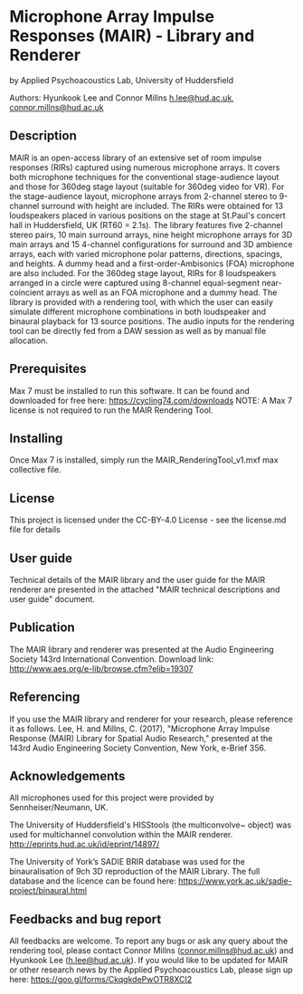 # Microphone Array Impulse Responses (MAIR) - Library and Renderer
by Applied Psychoacoustics Lab, University of Huddersfield

Authors: Hyunkook Lee and Connor Millns
h.lee@hud.ac.uk, connor.millns@hud.ac.uk

## Description
MAIR is an open-access library of an extensive set of room impulse responses (RIRs) captured using numerous microphone arrays. It covers both microphone techniques for the conventional stage-audience layout and those for 360deg stage layout (suitable for 360deg video for VR). For the stage-audience layout, microphone arrays from 2-channel stereo to 9-channel surround with height are included. The RIRs were obtained for 13 loudspeakers placed in various positions on the stage at St.Paul's concert hall in Huddersfield, UK (RT60 = 2.1s). The library features five 2-channel stereo pairs, 10 main surround arrays, nine height microphone arrays for 3D main arrays and 15 4-channel configurations for surround and 3D ambience arrays, each with varied microphone polar patterns, directions, spacings, and heights. A dummy head and a first-order-Ambisonics (FOA) microphone are also included. For the 360deg stage layout, RIRs for 8 loudspeakers arranged in a circle were captured using 8-channel equal-segment near-coincient arrays as well as an FOA microphone and a dummy head. The library is provided with a rendering tool, with which the user can easily simulate different microphone combinations in both loudspeaker and binaural playback for 13 source positions. The audio inputs for the rendering tool can be directly fed from a DAW session as well as by manual file allocation.

## Prerequisites
Max 7 must be installed to run this software. It can be found and downloaded for free here:
https://cycling74.com/downloads
NOTE: A Max 7 license is not required to run the MAIR Rendering Tool. 

## Installing
Once Max 7 is installed, simply run the MAIR_RenderingTool_v1.mxf max collective file.

## License
This project is licensed under the CC-BY-4.0 License - see the license.md file for details

## User guide
Technical details of the MAIR library and the user guide for the MAIR renderer are presented in the attached "MAIR technical descriptions and user guide" document.

## Publication
The MAIR library and renderer was presented at the Audio Engineering Society 143rd International Convention. 
Download link: http://www.aes.org/e-lib/browse.cfm?elib=19307

## Referencing
If you use the MAIR library and renderer for your research, please reference it as follows.
Lee, H. and Millns, C. (2017), "Microphone Array Impulse Response (MAIR) Library for Spatial Audio Research," presented at the 143rd Audio Engineering Society Convention, New York, e-Brief 356.

## Acknowledgements
All microphones used for this project were provided by Sennheiser/Neumann, UK.

The University of Huddersfield's HISStools (the multiconvolve~ object) was used for multichannel convolution within the MAIR renderer.
http://eprints.hud.ac.uk/id/eprint/14897/

The University of York’s SADIE BRIR database was used for the binauralisation of 9ch 3D reproduction of the MAIR Library.
The full database and the licence can be found here:
https://www.york.ac.uk/sadie-project/binaural.html

## Feedbacks and bug report
All feedbacks are welcome. To report any bugs or ask any query about the rendering tool, please contact Connor Millns (connor.millns@hud.ac.uk) and Hyunkook Lee (h.lee@hud.ac.uk).
If you would like to be updated for MAIR or other research news by the Applied Psychoacoustics Lab, please sign up here: https://goo.gl/forms/CkqgkdePwOTR8XCI2


